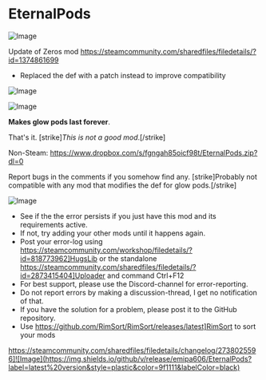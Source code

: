 # EternalPods

![Image](https://i.imgur.com/buuPQel.png)

Update of Zeros mod
https://steamcommunity.com/sharedfiles/filedetails/?id=1374861699

- Replaced the def with a patch instead to improve compatibility

![Image](https://i.imgur.com/pufA0kM.png)

	
![Image](https://i.imgur.com/Z4GOv8H.png)

**Makes glow pods last forever**.

That's it.
[strike]*This is not a good mod*.[/strike]

Non-Steam: https://www.dropbox.com/s/fgngah85oicf98t/EternalPods.zip?dl=0

Report bugs in the comments if you somehow find any.
[strike]Probably not compatible with any mod that modifies the def for glow pods.[/strike]

![Image](https://i.imgur.com/PwoNOj4.png)



-  See if the the error persists if you just have this mod and its requirements active.
-  If not, try adding your other mods until it happens again.
-  Post your error-log using https://steamcommunity.com/workshop/filedetails/?id=818773962]HugsLib or the standalone https://steamcommunity.com/sharedfiles/filedetails/?id=2873415404]Uploader and command Ctrl+F12
-  For best support, please use the Discord-channel for error-reporting.
-  Do not report errors by making a discussion-thread, I get no notification of that.
-  If you have the solution for a problem, please post it to the GitHub repository.
-  Use https://github.com/RimSort/RimSort/releases/latest]RimSort to sort your mods



https://steamcommunity.com/sharedfiles/filedetails/changelog/2738025596]![Image](https://img.shields.io/github/v/release/emipa606/EternalPods?label=latest%20version&style=plastic&color=9f1111&labelColor=black)

